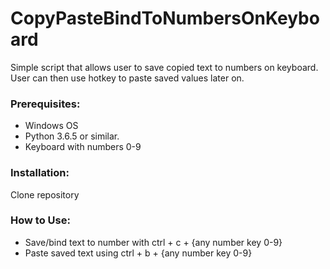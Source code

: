 # CopyPasteBindToNumbersOnKeyboard
Simple script that allows user to save copied text to numbers on keyboard. User can then use hotkey to paste saved values later on. 

### Prerequisites:
- Windows OS
- Python 3.6.5 or similar.
- Keyboard with numbers 0-9

### Installation:
Clone repository

### How to Use:
- Save/bind text to number with ctrl + c + {any number key 0-9}
- Paste saved text using ctrl + b + {any number key 0-9}
